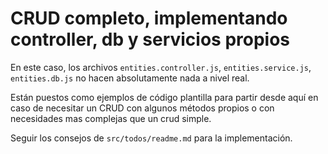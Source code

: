 # CRUD completo, implementando controller, db y servicios propios

En este caso, los archivos `entities.controller.js`, `entities.service.js`, `entities.db.js` no hacen absolutamente nada a nivel real. 

Están puestos como ejemplos de código plantilla para partir desde aquí en caso de necesitar un CRUD con algunos métodos propios o con necesidades mas complejas que un crud simple.

Seguir los consejos de `src/todos/readme.md` para la implementación.